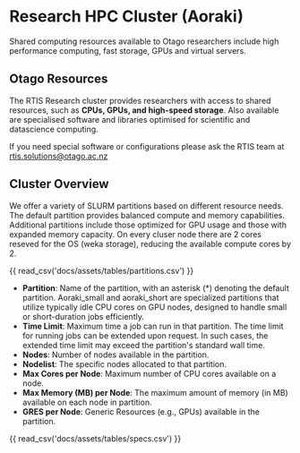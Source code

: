 # Research HPC Cluster (Aoraki)


Shared computing resources available to Otago researchers include high performance computing, fast storage, GPUs and virtual servers.



## Otago Resources


The RTIS Research cluster provides researchers with access to shared resources, such as **CPUs, GPUs, and high-speed storage**. 
Also available are specialised software and libraries optimised for scientific and datascience computing. 

If you need special software or configurations please ask the RTIS team at rtis.solutions@otago.ac.nz

## Cluster Overview


We offer a variety of SLURM partitions based on different resource needs. The default partition provides balanced compute and memory capabilities. Additional partitions include those optimized for GPU usage and those with expanded memory capacity. On every cluser node there are 2 cores reseved for the OS (weka storage), reducing the available compute cores by 2.  


{{ read_csv('docs/assets/tables/partitions.csv') }}


- **Partition**: Name of the partition, with an asterisk (*) denoting the default partition. Aoraki_small and aoraki_short are specialized partitions that utilize typically idle CPU cores on GPU nodes, designed to handle small or short-duration jobs efficiently. 
- **Time Limit**: Maximum time a job can run in that partition. The time limit for running jobs can be extended upon request. In such cases, the extended time limit may exceed the partition's standard wall time.
- **Nodes**: Number of nodes available in the partition.
- **Nodelist**: The specific nodes allocated to that partition.
- **Max Cores per Node**: Maximum number of CPU cores available on a node.
- **Max Memory (MB) per Node**: The maximum amount of memory (in MB) available on each node in partition.
- **GRES per Node**: Generic Resources (e.g., GPUs) available in the partition.


{{ read_csv('docs/assets/tables/specs.csv') }}


